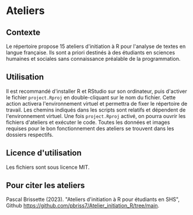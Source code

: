 # Ateliers

## Contexte
Le répertoire propose 15 ateliers d'initiation à R pour l'analyse de textes en langue française. Ils sont a priori destinés à des étudiants en sciences humaines et sociales sans connaissance préalable de la programmation.

## Utilisation
Il est recommandé d'installer R et RStudio sur son ordinateur, puis d'activer le fichier `project.Rproj` en double-cliquant sur le nom du fichier. Cette action activera l'environnement virtuel et permettra de fixer le répertoire de travail. Les chemins indiqués dans les scripts sont relatifs et dépendent de l'environnement virtuel.
Une fois `project.Rproj` activé, on pourra ouvrir les fichiers d'ateliers et exécuter le code. Toutes les données et images requises pour le bon fonctionnement des ateliers se trouvent dans les dossiers respectifs.

## Licence d'utilisation
Les fichiers sont sous licence MIT.

## Pour citer les ateliers
Pascal Brissette (2023). "Ateliers d'initiation à R pour étudiants en SHS", Github <https://github.com/pbriss7/Atelier_initiation_R/tree/main>.